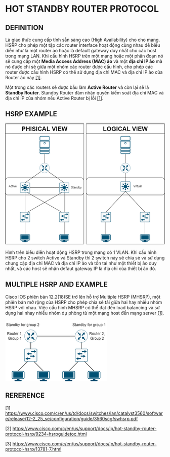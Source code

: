# HOT STANDBY ROUTER PROTOCOL

## DEFINITION

Là giao thức cung cấp tính sẵn sàng cao (High Availability) cho cho mạng. HSRP cho phép một tập các router interface hoạt động cùng nhau để biễu diễn như là một router ảo hoặc là default gateway duy nhất cho các host trong mạng LAN. Khi cấu hình HSRP trên một mạng hoặc một phân đoạn nó sẽ cung cấp một **Media Access Address (MAC) ảo** và một **địa chỉ IP ảo** mà nó được chi sẻ giữa một nhóm các router được cấu hình, cho phép các router được cấu hình HSRP có thể sử dụng địa chỉ MAC và địa chỉ IP ảo của Router ảo này [[1]](https://www.cisco.com/c/en/us/support/docs/ip/hot-standby-router-protocol-hsrp/9234-hsrpguidetoc.html).

Một trong các routers sẽ được bầu làm **Active Router** và còn lại sẽ là **Standby Router**. Standby Router đảm nhận quyền kiểm soát địa chỉ MAC và địa chỉ IP của nhóm nếu Active Router bị lỗi [[1]](https://www.cisco.com/c/en/us/support/docs/ip/hot-standby-router-protocol-hsrp/9234-hsrpguidetoc.html).

## HSRP EXAMPLE

![hsrp 1 vlan](./img/hsrp_describe.png)

Hình trên biễu diễn hoạt động HSRP trong mạng có 1 VLAN. Khi cấu hình HSRP cho 2 switch Active và Standby thì 2 switch này sẽ chia sẻ và sử dụng chung cặp địa chỉ MAC và địa chỉ IP ảo và tồn tại như một thiết bị ảo duy nhất, và các host sẽ nhận defaut gateway IP là địa chỉ của thiết bị ảo đó.

## MULTIPLE HSRP AND EXAMPLE

Cisco IOS phiên bản 12.2(18)SE trở lên hỗ trợ Multiple HSRP (MHSRP), một phiên bản mở rộng của  HSRP cho phép chia sẻ tải giữa hai hay nhiều nhóm HSRP với nhau. Việc cấu hình MHSRP có thể đạt đến load balancing và sử dụng hai nhay nhiều nhóm dự phòng từ một mạng host đến mạng server [[1]](https://www.cisco.com/c/en/us/td/docs/switches/lan/catalyst3560/software/release/12-2_25_se/configuration/guide/3560scg/swhsrp.pdf).

![mhsrp](./img/mhsrp_describe.png)

## RERERENCE

[1] <https://www.cisco.com/c/en/us/td/docs/switches/lan/catalyst3560/software/release/12-2_25_se/configuration/guide/3560scg/swhsrp.pdf>

[2] <https://www.cisco.com/c/en/us/support/docs/ip/hot-standby-router-protocol-hsrp/9234-hsrpguidetoc.html>

[3] <https://www.cisco.com/c/en/us/support/docs/ip/hot-standby-router-protocol-hsrp/13781-7.html>
